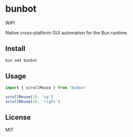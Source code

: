 # bunbot

WIP!

Native cross-platform GUI automation for the Bun runtime.

## Install

```bash
bun add bunbot
```

## Usage

```ts
import { scrollMouse } from 'bunbot'

scrollMouse(10, 'up')
scrollMouse(20, 'right')
```

## License

MIT
